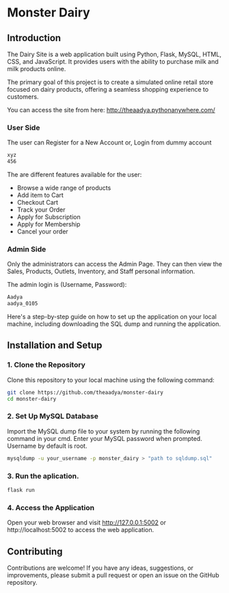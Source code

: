 # Monster Dairy 

## Introduction
The Dairy Site is a web application built using Python, Flask, MySQL, HTML, CSS, and JavaScript. It provides users with the ability to purchase milk and milk products online. 

The primary goal of this project is to create a simulated online retail store focused on dairy products, offering a seamless shopping experience to customers.

You can access the site from here: http://theaadya.pythonanywhere.com/

### User Side

The user can Register for a New Account or,
Login from dummy account 
```bash
xyz
456
```

The are different features available for the user:
- Browse a wide range of products
- Add item to Cart
- Checkout Cart
- Track your Order
- Apply for Subscription
- Apply for Membership
- Cancel your order

### Admin Side

Only the administrators can access the Admin Page. They can then view the Sales, Products, Outlets, Inventory, and Staff personal information.

The admin login is (Username, Password):
```bash
Aadya
aadya_0105
```

Here's a step-by-step guide on how to set up the application on your local machine, including downloading the SQL dump and running the application.

## Installation and Setup

### 1. Clone the Repository

Clone this repository to your local machine using the following command:

```bash
git clone https://github.com/theaadya/monster-dairy
cd monster-dairy
```

### 2. Set Up MySQL Database

Import the MySQL dump file to your system by running the following command in your cmd. 
Enter your MySQL password when prompted. 
Username by default is root. 

```bash
mysqldump -u your_username -p monster_dairy > "path to sqldump.sql"
```

### 3. Run the aplication.

```bash
flask run
```

### 4. Access the Application

Open your web browser and visit http://127.0.0.1:5002 or http://localhost:5002 to access the web application.

## Contributing

Contributions are welcome! If you have any ideas, suggestions, or improvements, please submit a pull request or open an issue on the GitHub repository.
